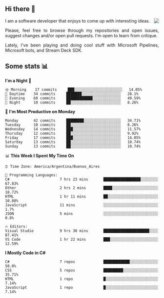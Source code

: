 ## Hi there :slightly_smiling_face:

<img src="https://github-readme-stats.vercel.app/api?username=victorgrycuk&show_icons=true&count_private=true&title_color=F7941E&icon_color=F7941E" align="right">

<p align="justify">
I am a software developer that enjoys to come up with interesting ideas.
<p/>

<p align= "justify">
Please, feel free to browse through my repositories and open issues, suggest changes and/or open pull requests. I'm open to learn from critique.
<p/>

<p align= "justify">
Lately, I've been playing and doing cool stuff with Microsoft Pipelines, Microsoft bots, and Stream Deck SDK.
<p/>

## Some stats :bar_chart:
<!--START_SECTION:waka-->
**I'm a Night 🦉** 

```text
🌞 Morning    17 commits     ███░░░░░░░░░░░░░░░░░░░░░░   14.05% 
🌆 Daytime    34 commits     ███████░░░░░░░░░░░░░░░░░░   28.1% 
🌃 Evening    60 commits     ████████████░░░░░░░░░░░░░   49.59% 
🌙 Night      10 commits     ██░░░░░░░░░░░░░░░░░░░░░░░   8.26%

```
📅 **I'm Most Productive on Monday** 

```text
Monday       42 commits     ████████░░░░░░░░░░░░░░░░░   34.71% 
Tuesday      10 commits     ██░░░░░░░░░░░░░░░░░░░░░░░   8.26% 
Wednesday    14 commits     ███░░░░░░░░░░░░░░░░░░░░░░   11.57% 
Thursday     12 commits     ██░░░░░░░░░░░░░░░░░░░░░░░   9.92% 
Friday       17 commits     ███░░░░░░░░░░░░░░░░░░░░░░   14.05% 
Saturday     13 commits     ██░░░░░░░░░░░░░░░░░░░░░░░   10.74% 
Sunday       13 commits     ██░░░░░░░░░░░░░░░░░░░░░░░   10.74%

```


📊 **This Week I Spent My Time On** 

```text
⌚︎ Time Zone: America/Argentina/Buenos_Aires

💬 Programming Languages: 
C#                       7 hrs 23 mins       █████████████████░░░░░░░░   67.83% 
Other                    2 hrs 2 mins        ████░░░░░░░░░░░░░░░░░░░░░   18.72% 
HTML                     1 hr 11 mins        ██░░░░░░░░░░░░░░░░░░░░░░░   10.88% 
JavaScript               11 mins             ░░░░░░░░░░░░░░░░░░░░░░░░░   1.7% 
JSON                     5 mins              ░░░░░░░░░░░░░░░░░░░░░░░░░   0.8%

🔥 Editors: 
Visual Studio            9 hrs 30 mins       █████████████████████░░░░   87.41% 
VS Code                  1 hr 22 mins        ███░░░░░░░░░░░░░░░░░░░░░░   12.59%

```

**I Mostly Code in C#** 

```text
C#                       7 repos             ████████████░░░░░░░░░░░░░   50.0% 
CSS                      5 repos             █████████░░░░░░░░░░░░░░░░   35.71% 
HTML                     1 repo              █░░░░░░░░░░░░░░░░░░░░░░░░   7.14% 
JavaScript               1 repo              █░░░░░░░░░░░░░░░░░░░░░░░░   7.14%

```



<!--END_SECTION:waka-->
